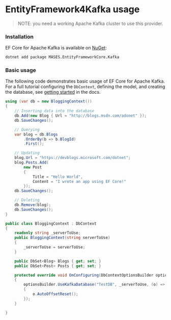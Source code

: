 # EntityFramework4Kafka usage

> NOTE: you need a working Apache Kafka cluster to use this provider.

### Installation

EF Core for Apache Kafka is available on [NuGet](https://www.nuget.org/packages/MASES.EntityFrameworkCore.Kafka):

```sh
dotnet add package MASES.EntityFrameworkCore.Kafka
```

### Basic usage

The following code demonstrates basic usage of EF Core for Apache Kafka. 
For a full tutorial configuring the `DbContext`, defining the model, and creating the database, see [getting started](https://docs.microsoft.com/ef/core/get-started/) in the docs.

```cs
using (var db = new BloggingContext())
{
    // Inserting data into the database
    db.Add(new Blog { Url = "http://blogs.msdn.com/adonet" });
    db.SaveChanges();

    // Querying
    var blog = db.Blogs
        .OrderBy(b => b.BlogId)
        .First();

    // Updating
    blog.Url = "https://devblogs.microsoft.com/dotnet";
    blog.Posts.Add(
        new Post
        {
            Title = "Hello World",
            Content = "I wrote an app using EF Core!"
        });
    db.SaveChanges();

    // Deleting
    db.Remove(blog);
    db.SaveChanges();
}

public class BloggingContext : DbContext
{
	readonly string _serverToUse;
	public BloggingContext(string serverToUse)
	{
		_serverToUse = serverToUse;
	}

	public DbSet<Blog> Blogs { get; set; }
	public DbSet<Post> Posts { get; set; }

	protected override void OnConfiguring(DbContextOptionsBuilder optionsBuilder)
	{
		optionsBuilder.UseKafkaDatabase("TestDB", _serverToUse, (o) =>
		{
			o.AutoOffsetReset();
		});
	}

}
```